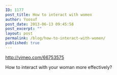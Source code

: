 ```yaml
---
ID: 1177
post_title: How to interact with women
author: Yoosuf
post_date: 2013-06-13 09:45:58
post_excerpt: ""
layout: post
permalink: /blog/how-to-interact-with-women/
published: true
---
```

http://vimeo.com/66753575

How to interact with your woman more effectively?